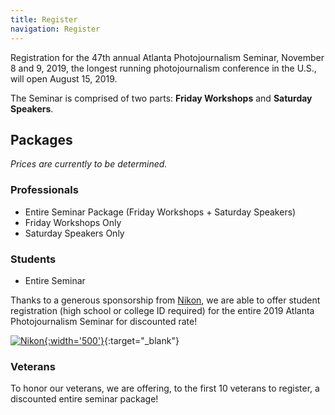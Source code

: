 ```yaml
---
title: Register
navigation: Register
---
```


Registration for the 47th annual Atlanta Photojournalism Seminar, November 8 and 9, 2019, the longest running photojournalism conference in the U.S., will open August 15, 2019.

The Seminar is comprised of two parts: __Friday Workshops__ and __Saturday Speakers__.

## Packages

<p><em>Prices are currently to be determined.</em></p>

### Professionals

* Entire Seminar Package (Friday Workshops + Saturday Speakers)
* Friday Workshops Only
* Saturday Speakers Only

### Students

* Entire Seminar

Thanks to a generous sponsorship from [Nikon](http://www.nikonusa.com), we are able to offer student registration (high school or college ID required) for the entire 2019 Atlanta Photojournalism Seminar for discounted rate!

[![Nikon](/images/2016/sponsors/nikon.png){:width='500'}](http://www.nikonusa.com){:target="_blank"}

### Veterans

To honor our veterans, we are offering, to the first 10 veterans to register, a discounted entire seminar package!